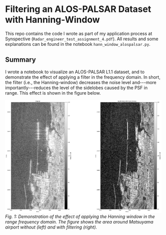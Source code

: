 # Filtering an ALOS-PALSAR Dataset with Hanning-Window

This repo contains the code I wrote as part of my application process at Synspective (`Radar_engineer_test_assignment_4.pdf`). All results and some explanations can be found in the notebook `hann_window_alospalsar.py`.

## Summary

I wrote a notebook to visualize an ALOS-PALSAR L1.1 dataset, and to demonstrate the effect of applying a filter in the frequency domain. In short, the filter (i.e., the Hanning-window) decreases the noise level and---more importantly---reduces the level of the sidelobes caused by the PSF in range. This effect is shown in the figure below.

![alos_palsar_filter_demonstration](results/palsar_hanning_window_comparison.png)*Fig. 1: Demonstration of the effect of applying the Hanning window in the range frequency domain. The figure shows the area around Matsuyama airport without (left) and with filtering (right).*
